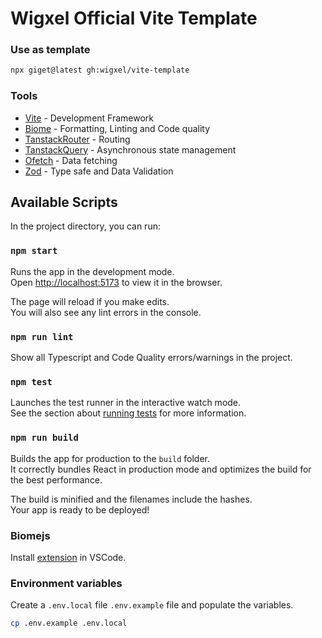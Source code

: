 # Wigxel Official Vite Template

### Use as template

```bash
npx giget@latest gh:wigxel/vite-template
```

### Tools

- [Vite](https://https://vitejs.dev/) - Development Framework
- [Biome](https://biomejs.dev) - Formatting, Linting and Code quality
- [TanstackRouter](https://tanstack.com/router/latest) - Routing
- [TanstackQuery](https://tanstack.com/query/latest) - Asynchronous state management
- [Ofetch](https://unjs.io/ofetch) - Data fetching
- [Zod](https://zod.dev) - Type safe and Data Validation

## Available Scripts

In the project directory, you can run:

### `npm start`

Runs the app in the development mode.\
Open [http://localhost:5173](http://localhost:5173) to view it in the browser.

The page will reload if you make edits.\
You will also see any lint errors in the console.

### `npm run lint`

Show all Typescript and Code Quality errors/warnings in the project.

### `npm test`

Launches the test runner in the interactive watch mode.\
See the section about [running tests](https://vitest.dev/guide/cli.html#command-line-interface) for more information.

### `npm run build`

Builds the app for production to the `build` folder.\
It correctly bundles React in production mode and optimizes the build for the best performance.

The build is minified and the filenames include the hashes.\
Your app is ready to be deployed!

### Biomejs

Install [extension](https://biomejs.dev/reference/vscode/#:~:text=You%20can%20install%20the%20code,biome%20%2C%20and%20hit%20enter) in VSCode.

### Environment variables

Create a `.env.local` file `.env.example` file and populate the variables.

```bash
cp .env.example .env.local
```
